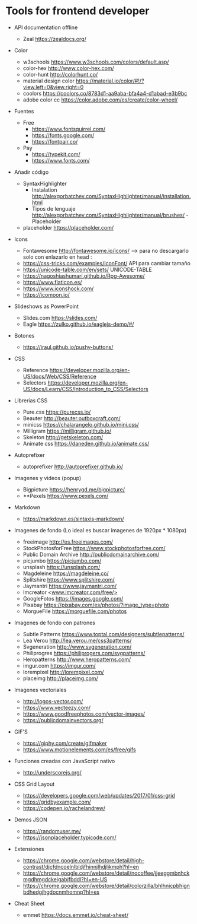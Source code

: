 # Tools for frontend developer
- API documentation offline 
   - Zeal <https://zealdocs.org/>
- Color
   - w3schools <https://www.w3schools.com/colors/default.asp/>
   - color-hex http://www.color-hex.com/
   - color-hunt http://colorhunt.co/
   - material design color https://material.io/color/#!/?view.left=0&view.right=0
   - coolors https://coolors.co/8783d1-aa9aba-bfa4a4-d1abad-e3b9bc
   - adobe color cc https://color.adobe.com/es/create/color-wheel/
- Fuentes
   - Free
      - <https://www.fontsquirrel.com/>
      - <https://fonts.google.com/>
      - <https://fontpair.co/>
   - Pay
      - <https://typekit.com/>
      - <https://www.fonts.com/>
- Añadir código
   - SyntaxHighlighter
      - Instalation <http://alexgorbatchev.com/SyntaxHighlighter/manual/installation.html>
      - Tipos de lenguaje <http://alexgorbatchev.com/SyntaxHighlighter/manual/brushes/>
-Placeholder
   - placeholder <https://placeholder.com/>
- Icons
   - Fontawesome <http://fontawesome.io/icons/> --> para no descargarlo solo con enlazarlo en head : <link rel="stylesheet" href="https://cdnjs.cloudflare.com/ajax/libs/font-awesome/4.7.0/css/font-awesome.min.css">
   - <https://css-tricks.com/examples/IconFont/> API para cambiar tamaño
   - <https://unicode-table.com/en/sets/> UNICODE-TABLE
   - <https://nagoshiashumari.github.io/Rpg-Awesome/>
   - <https://www.flaticon.es/>
   - <https://www.iconshock.com/>
   - <https://icomoon.io/>
- Slideshows as PowerPoint
   - Slides.com <https://slides.com/>
   - Eagle <https://zulko.github.io/eaglejs-demo/#/>
- Botones
   - <https://iraul.github.io/pushy-buttons/>
- CSS
   - Reference <https://developer.mozilla.org/en-US/docs/Web/CSS/Reference>
   - Selectors <https://developer.mozilla.org/en-US/docs/Learn/CSS/Introduction_to_CSS/Selectors>
- Librerias CSS
   - Pure.css <https://purecss.io/>
   - Beauter <http://beauter.outboxcraft.com/>
   - minicss <https://chalarangelo.github.io/mini.css/>
   - Milligram <https://milligram.github.io/>
   - Skeleton <http://getskeleton.com/>
   - Animate css https://daneden.github.io/animate.css/
- Autoprefixer
   - autoprefixer <http://autoprefixer.github.io/>
- Imagenes y videos (popup)
   - Bigpicture <https://henrygd.me/bigpicture/> 
   - **Pexels <https://www.pexels.com/> 
- Markdown
   - <https://markdown.es/sintaxis-markdown/>
- Imagenes de fondo (Lo ideal es buscar imagenes de 1920px * 1080px)
   - freeimage <http://es.freeimages.com/>
   - StockPhotosforFree <https://www.stockphotosforfree.com/>
   - Public Domain Archive <http://publicdomainarchive.com/>
   - picjumbo <https://picjumbo.com/>
   - unsplash <https://unsplash.com/>
   - Magdeleine <https://magdeleine.co/>
   - Splitshire <https://www.splitshire.com/>
   - Jaymantri <https://www.jaymantri.com/>
   - Imcreator <www.imcreator.com/free/>
   - GoogleFotos https://images.google.com/
   - Pixabay https://pixabay.com/es/photos/?image_type=photo
   - MorgueFile https://morguefile.com/photos
- Imagenes de fondo con patrones
   - Subtle Patterns <https://www.toptal.com/designers/subtlepatterns/>
   - Lea Verou <http://lea.verou.me/css3patterns/>
   - Svgeneration <http://www.svgeneration.com/>
   - Philiprogres <https://philiprogers.com/svgpatterns/>
   - Heropatterns <http://www.heropatterns.com/>
   - imgur.com    https://imgur.com/
   - lorempixel   http://lorempixel.com/
   - placeimg http://placeimg.com/
- Imagenes vectoriales
   - http://logos-vector.com/
   - https://www.vecteezy.com/
   - https://www.goodfreephotos.com/vector-images/
   - https://publicdomainvectors.org/
 - GIF'S
   - https://giphy.com/create/gifmaker
   - https://www.motionelements.com/es/free/gifs
- Funciones creadas con JavaScript nativo
   - http://underscorejs.org/
- CSS Grid Layout
   - https://developers.google.com/web/updates/2017/01/css-grid
   - https://gridbyexample.com/
   - https://codepen.io/rachelandrew/
- Demos JSON
   - https://randomuser.me/
   - https://jsonplaceholder.typicode.com/
- Extensiones
   - https://chrome.google.com/webstore/detail/high-contrast/djcfdncoelnlbldjfhinnjlhdjlikmph?hl=en
   - https://chrome.google.com/webstore/detail/nocoffee/jjeeggmbnhckmgdhmgdckeigabjfbddl?hl=en-US
   - https://chrome.google.com/webstore/detail/colorzilla/bhlhnicpbhignbdhedgjhgdocnmhomnp?hl=es

- Cheat Sheet
   - emmet https://docs.emmet.io/cheat-sheet/
